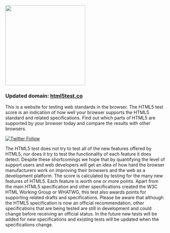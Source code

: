 <img src="https://camo.githubusercontent.com/97ad26f95c741618baf1336575a6bd48246d80dc515a8db6353b4ef770ec55e8/68747470733a2f2f68746d6c3574652e73742f6173736574732f68746d6c35746573742e737667" width="250">

### Updated domain: [html5test.co](https://html5test.co)

This is a website for testing web standards in the browser. The HTML5 test score is an indication 
of how well your browser supports the HTML5 standard and related specifications. Find out which 
parts of HTML5 are supported by your browser today and compare the results with other browsers.

[![Twitter Follow](https://img.shields.io/twitter/follow/html5test.svg?style=social)](https://twitter.com/html5test)

The HTML5 test does not try to test all of the new features offered by HTML5, nor does it try to 
test the functionality of each feature it does detect. Despite these shortcomings we hope that 
by quantifying the level of support users and web developers will get an idea of how hard the browser 
manufacturers work on improving their browsers and the web as a development platform.
The score is calculated by testing for the many new features of HTML5. Each feature is worth one or 
more points. Apart from the main HTML5 specification and other specifications created the W3C HTML 
Working Group or WHATWG, this test also awards points for supporting related drafts and specifications.
Please be aware that although the HTML5 specification is now an official recommendation, other 
specifications that are being tested are still in development and could change before receiving 
an official status. In the future new tests will be added for new specifications and existing 
tests will be updated when the specifications change.
